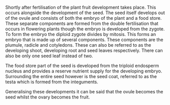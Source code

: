 Shortly after fertilisation of the plant fruit development takes place. This occurs alongside the development of the seed. The seed itself develops out of the ovule and consists of both the embryo of the plant and a food store. These separate components are formed from the double fertilisation that occurs in flowering plants though the embryo is developed from the zygote. To form the embryo the diploid zygote divides by mitosis. This forms an embryo that is made up of several components. These components are the plumule, radicle and cotyledons. These can also be referred to as the developing shoot, developing root and seed leaves respectively. There can also be only one seed leaf instead of two.

The food store part of the seed is developed from the triploid endosperm nucleus and provides a reserve nutrient supply for the developing embryo. Surrounding the entire seed however is the seed coat, referred to as the testa which is formed from the integuments.

Generalising these developments it can be said that the ovule becomes the seed whilst the ovary becomes the fruit.
